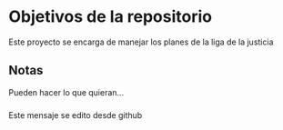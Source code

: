 # Objetivos de la repositorio

Este proyecto se encarga de manejar los planes de la liga de la justicia


## Notas
Pueden hacer lo que quieran...

###
Este mensaje se edito desde github
